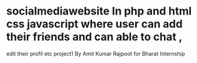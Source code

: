 # socialmediawebsite In php and html css javascript where user can add their friends and can able to chat ,
edit their profil etc 
project1 By Amit Kumar Rajpoot for Bharat Internship
